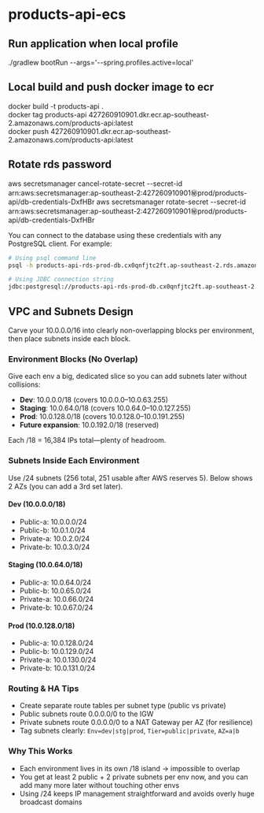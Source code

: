 # products-api-ecs

## Run application when local profile
./gradlew bootRun --args='--spring.profiles.active=local'

## Local build and push docker image to ecr
docker build -t products-api .    
docker tag products-api 427260910901.dkr.ecr.ap-southeast-2.amazonaws.com/products-api:latest   
docker push 427260910901.dkr.ecr.ap-southeast-2.amazonaws.com/products-api:latest

## Rotate rds password
aws secretsmanager cancel-rotate-secret --secret-id arn:aws:secretsmanager:ap-southeast-2:427260910901:secret:prod/products-api/db-credentials-DxfHBr
aws secretsmanager rotate-secret --secret-id arn:aws:secretsmanager:ap-southeast-2:427260910901:secret:prod/products-api/db-credentials-DxfHBr

You can connect to the database using these credentials with any PostgreSQL client. For example:

```bash
# Using psql command line
psql -h products-api-rds-prod-db.cx0qnfjtc2ft.ap-southeast-2.rds.amazonaws.com -p 5432 -U dbadmin -d productsdb

# Using JDBC connection string
jdbc:postgresql://products-api-rds-prod-db.cx0qnfjtc2ft.ap-southeast-2.rds.amazonaws.com:5432/productsdb
```

## VPC and Subnets Design

Carve your 10.0.0.0/16 into clearly non-overlapping blocks per environment, then place subnets inside each block.

### Environment Blocks (No Overlap)

Give each env a big, dedicated slice so you can add subnets later without collisions:

- **Dev**: 10.0.0.0/18 (covers 10.0.0.0–10.0.63.255)
- **Staging**: 10.0.64.0/18 (covers 10.0.64.0–10.0.127.255)
- **Prod**: 10.0.128.0/18 (covers 10.0.128.0–10.0.191.255)
- **Future expansion**: 10.0.192.0/18 (reserved)

Each /18 = 16,384 IPs total—plenty of headroom.

### Subnets Inside Each Environment

Use /24 subnets (256 total, 251 usable after AWS reserves 5). Below shows 2 AZs (you can add a 3rd set later).

#### Dev (10.0.0.0/18)
- Public-a: 10.0.0.0/24
- Public-b: 10.0.1.0/24
- Private-a: 10.0.2.0/24
- Private-b: 10.0.3.0/24

#### Staging (10.0.64.0/18)
- Public-a: 10.0.64.0/24
- Public-b: 10.0.65.0/24
- Private-a: 10.0.66.0/24
- Private-b: 10.0.67.0/24

#### Prod (10.0.128.0/18)
- Public-a: 10.0.128.0/24
- Public-b: 10.0.129.0/24
- Private-a: 10.0.130.0/24
- Private-b: 10.0.131.0/24

### Routing & HA Tips

- Create separate route tables per subnet type (public vs private)
- Public subnets route 0.0.0.0/0 to the IGW
- Private subnets route 0.0.0.0/0 to a NAT Gateway per AZ (for resilience)
- Tag subnets clearly: `Env=dev|stg|prod`, `Tier=public|private`, `AZ=a|b`

### Why This Works

- Each environment lives in its own /18 island → impossible to overlap
- You get at least 2 public + 2 private subnets per env now, and you can add many more later without touching other envs
- Using /24 keeps IP management straightforward and avoids overly huge broadcast domains